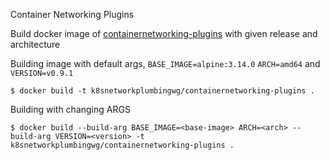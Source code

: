 Container Networking Plugins

Build docker image of [containernetworking-plugins](https://github.com/containernetworking/plugins) with given release and architecture

Building image with default args, `BASE_IMAGE=alpine:3.14.0` `ARCH=amd64` and `VERSION=v0.9.1`
```
$ docker build -t k8snetworkplumbingwg/containernetworking-plugins .
```

Building with changing ARGS
```
$ docker build --build-arg BASE_IMAGE=<base-image> ARCH=<arch> --build-arg VERSION=<version> -t k8snetworkplumbingwg/containernetworking-plugins .
```
